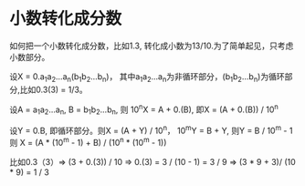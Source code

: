 # 小数转化成分数

如何把一个小数转化成分数，比如1.3, 转化成小数为13/10.为了简单起见，只考虑小数部分。

设X = 0.a<sub>1</sub>a<sub>2</sub>...a<sub>n</sub>(b<sub>1</sub>b<sub>2</sub>...b<sub>n</sub>)，
其中a<sub>1</sub>a<sub>2</sub>...a<sub>n</sub>为非循环部分，(b<sub>1</sub>b<sub>2</sub>...b<sub>n</sub>)为循环部分,比如0.3(3) = 1/3。

设A = a<sub>1</sub>a<sub>2</sub>...a<sub>n</sub>, B = b<sub>1</sub>b<sub>2</sub>...b<sub>n</sub>, 则
10<sup>n</sup>X = A + 0.(B), 即X = (A + 0.(B)) / 10<sup>n</sup>

设Y = 0.B, 即循环部分。则X = (A + Y) / 10<sup>n</sup>，
10<sup>m</sup>Y = B + Y, 则Y = B / 10<sup>m</sup> - 1
则 X = (A * (10<sup>m</sup> - 1) + B) / (10<sup>n</sup> * (10<sup>m</sup> - 1))

比如0.3（3）=> (3 + 0.(3)) / 10 => 0.(3) = 3 / (10 - 1) = 3 / 9 => (3 * 9 + 3)/ (10 * 9) = 1 / 3 
